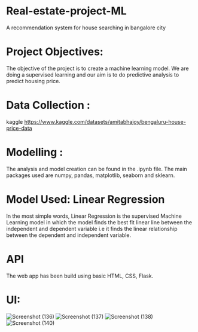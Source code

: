 # Real-estate-project-ML
A recommendation system for house searching in bangalore city
# Project Objectives:
The objective of the project is to create a machine learning model. We are doing a supervised learning and our aim is to do predictive analysis to predict housing price.
# Data Collection :
kaggle https://www.kaggle.com/datasets/amitabhajoy/bengaluru-house-price-data
# Modelling :
The analysis and model creation can be found in the .ipynb file.
The main packages used are numpy, pandas, matplotlib, seaborn and sklearn.

# Model Used: Linear Regression
In the most simple words, Linear Regression is the supervised Machine Learning model in which the model finds the best fit linear line between the independent and dependent variable i.e it finds the linear relationship between the dependent and independent variable.

# API
The web app has been build using basic HTML, CSS, Flask.

# UI:
![Screenshot (136)](https://user-images.githubusercontent.com/105439849/198545029-29f1a0f1-2c8c-4510-a571-a0ec268b1402.png)
![Screenshot (137)](https://user-images.githubusercontent.com/105439849/198545137-11e48888-69a4-4a61-a629-4f83394b4033.png)
![Screenshot (138)](https://user-images.githubusercontent.com/105439849/198545155-052553da-908a-4d1c-b767-99a0ca2a9778.png)
![Screenshot (140)](https://user-images.githubusercontent.com/105439849/198545507-3b3c3cd1-5de4-470c-bc77-77284f86f1ad.png)


